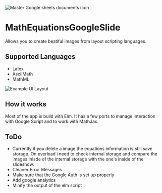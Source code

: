 ![Master Google sheets documents icon](https://github.com/brendena/MathEquationsGoogleSlide/blob/master/image/96x96.png?raw=true)

# MathEquationsGoogleSlide
  Allows you to create beatiful images from layout scripting languages.

## Supported Languages
 * Latex
 * AsciiMath
 * MathML

![Example UI Layout](https://github.com/brendena/MathEquationsGoogleSlide/blob/master/image/Example.png?raw=true)

## How it works
  Most of the app is build with Elm.  It has a few ports to manage interaction with Google Script and to work with MathJax.
  
## ToDo
  - Currently if you delete a image the equations information is still save storage.  On everload i need to check internal storage and compare the images inisde of the internal storage with the one's inside of the slideshow.
  - Cleaner Error Messages
  - Make sure that the Google Auth is set up properly
  - Add google analytics 
  - Minify the output of the elm script
